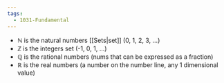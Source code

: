 ```yaml
---
tags:
  - 1031-Fundamental
---
```

- ℕ is the natural numbers [[Sets|set]] (0, 1, 2, 3, ...)
- ℤ is the integers set (-1, 0, 1, ...)
- ℚ is the rational numbers (nums that can be expressed as a fraction)
- ℝ is the real numbers (a number on the number line, any 1 dimensional value)